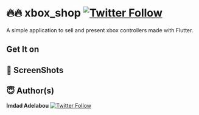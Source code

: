 # 🔥🔥 xbox_shop [![Twitter Follow](https://img.shields.io/twitter/follow/IAdelabou?style=social)](https://twitter.com/IAdelabou?s=09)
A simple application to sell and present xbox controllers made with Flutter.
## Get It on
## 📸 ScreenShots
## 😇 Author(s)
**Imdad Adelabou** [![Twitter Follow](https://img.shields.io/twitter/follow/IAdelabou?style=social)](https://twitter.com/IAdelabou?s=09)

